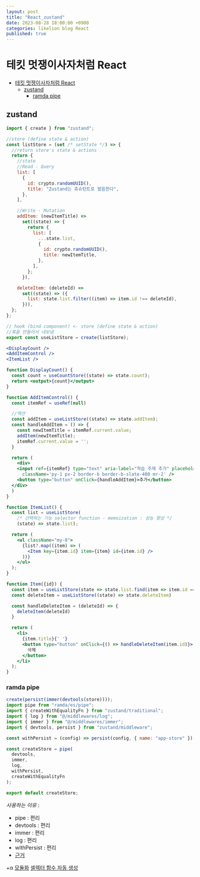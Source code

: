 ```yaml
---
layout: post
title: "React_zustand"
date: 2023-08-28 18:00:00 +0900
categories: likelion blog React
published: true
---
```


# 테킷 멋쟁이사자처럼 React

- [테킷 멋쟁이사자처럼 React](#테킷-멋쟁이사자처럼-react)
  - [zustand](#zustand)
    - [ramda pipe](#ramda-pipe)

## zustand

```jsx
import { create } from "zustand";

//store (define state & action)
const listStore = (set /* setState */) => {
  //return store's state & actions
  return {
    //state
    //Read - Query
    list: [
      {
        id: crypto.randomUUID(),
        title: "Zustand는 츄슈탄트로 발음한다",
      },
    ],

    //Write - Mutation
    addItem: (newItemTitle) =>
      set((state) => {
        return {
          list: [
            ...state.list,
            {
              id: crypto.randomUUID(),
              title: newItemTitle,
            },
          ],
        };
      }),

    deleteItem: (deleteId) =>
      set((state) => ({
        list: state.list.filter((item) => item.id !== deleteId),
      })),
  };
};

// hook (bind component) <- store (define state & action)
//훅을 만들어서 내보냄
export const useListStore = create(listStore);
```

```jsx
<DisplayCount />
<AddItemControl />
<ItemList />

function DisplayCount() {
  const count = useCountStore((state) => state.count);
  return <output>{count}</output>
}

function AddItemControl() {
  const itemRef = useRef(null)

  //액션
  const addItem = useListStore((state) => state.addItem);
  const handleAddItem = () => {
    const newItemTitle = itemRef.current.value;
    addItem(newItemTitle);
    itemRef.current.value = '';
  }

  return (
    <div>
    <input ref={itemRef} type="text" aria-label="학습 주제 추가" placeholder='예) Zustand 발음 해보기'
      className='py-1 px-2 border-b border-b-slate-400 mr-2' />
    <button type="button" onClick={handleAddItem}>추가</button>
  </div>
  )
}

function ItemList() {
  const list = useListStore(
    /* 선택하는 기능 selector function - memoization : 성능 향상 */
    (state) => state.list);

  return (
    <ul className="my-8">
      {list?.map((item) => (
        <Item key={item.id} item={item} id={item.id} />
      ))}
    </ul>
  );
}

function Item({id}) {
  const item = useListStore(state => state.list.find(item => item.id === id));
  const deleteItem = useListStore((state) => state.deleteItem)

  const handleDeleteItem = (deleteId) => {
    deleteItem(deleteId)
  }

  return (
    <li>
      {item.title}{' '}
      <button type="button" onClick={() => handleDeleteItem(item.id)}>
        삭제
      </button>
    </li>
  );
}
```

### ramda pipe

```jsx
create(persist(immer(devtools(store))));
import pipe from "ramda/es/pipe";
import { createWithEqualityFn } from "zustand/traditional";
import { log } from "@/middlewares/log";
import { immer } from "@/middlewares/immer";
import { devtools, persist } from "zustand/middleware";

const withPersist = (config) => persist(config, { name: "app-store" });

const createStore = pipe(
  devtools,
  immer,
  log,
  withPersist,
  createWithEqualityFn
);

export default createStore;
```

_사용하는 이유_ :

- pipe : 편리
- devtools : 편리
- immer : 편리
- log : 편리
- withPersist : 편리
- [근거][]

+α
[모듈화][]
[셀렉터 함수 자동 생성][]

[근거]: https://github.com/yamoo9/likelion-react-programming/blob/main/SUMMARY.md
[모듈화]: https://euid.notion.site/slice-643413b7f64b42a3a1979e1a022f2e06
[셀렉터 함수 자동 생성]: https://euid.notion.site/30ed26dc63aa4f97834a6bb6e3640583
